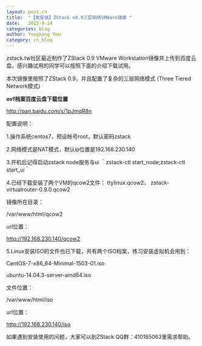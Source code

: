 ```yaml
---
layout: post.cn
title:  "【免安装】ZStack v0.9三层网络VMWare镜像 "
date:   2015-9-24
categories: blog
author: Yongkang You
category: cn_blog
---
```


zstack.tw社区最近制作了ZStack 0.9 VMware Workstation镜像并上传到百度云盘。感兴趣试用的同学可以按照下面的介绍下载试用。

本次镜像里按照了ZStack 0.9，并且配置了复杂的三层网络模式 (Three Tiered Network模式)

**ovf档案百度云盘下载位置**

http://pan.baidu.com/s/1pJmqR8n

配置说明：

1.操作系统centos7，预设帐号root，默认密码zstack

2.网络模式是NAT模式，默认ip位置是192.168.230.140

3.开机后记得启动zstack node服务与ui ｀zstack-ctl start_node;zstack-ctl start_ui｀

4.已经下载安装了两个VM的qcow2文件： ttylinux.qcow2， zstack-virtualrouter-0.9.0.qcow2

 镜像所在目录：

 /var/www/html/qcow2

 url位置：

 http://192.168.230.140/qcow2

5.Linux安装ISO的文件也已下载，共有两个ISO档案，练习安装虚拟机会用到：

 CentOS-7-x86_64-Minimal-1503-01.iso

 ubuntu-14.04.3-server-amd64.iso

 文件位置：

 /var/www/html/iso

 url位置：

 http://192.168.230.140/iso

如果遇到安装使用的问题，大家可以到ZStack QQ群：410185063里需求帮助。
